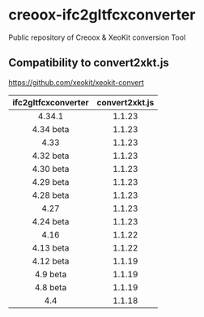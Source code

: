# creoox-ifc2gltfcxconverter
Public repository of Creoox &amp; XeoKit conversion Tool

## Compatibility to convert2xkt.js
https://github.com/xeokit/xeokit-convert

|  ifc2gltfcxconverter    | convert2xkt.js    |
|  :---:    | :---:    |
|  4.34.1   | 1.1.23   |
|  4.34 beta   | 1.1.23   |
|  4.33   | 1.1.23   |
|  4.32 beta  | 1.1.23   |
|  4.30 beta  | 1.1.23   |
|  4.29 beta  | 1.1.23   |
|  4.28 beta  | 1.1.23   |
|  4.27  | 1.1.23   |
|  4.24 beta | 1.1.23   |
|  4.16  | 1.1.22   |
|  4.13 beta  | 1.1.22   |
|  4.12 beta | 1.1.19   |
|  4.9 beta | 1.1.19   |
|  4.8 beta | 1.1.19   |
|  4.4      | 1.1.18   |




